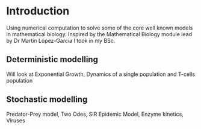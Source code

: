 # Introduction
Using numerical computation to solve some of the core well known models in mathematical biology. Inspired by the Mathematical Biology module lead by Dr Martín López-García I took in my BSc.

## Deterministic modelling 

Will look at Exponential Growth, Dynamics of a single population and T-cells population

## Stochastic modelling 
Predator-Prey model, Two Odes, SIR Epidemic Model, Enzyme kinetics, Viruses
